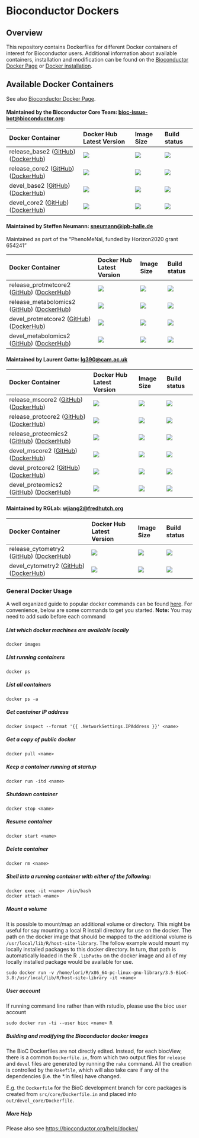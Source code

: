 
# Bioconductor Dockers #

## Overview ##

This repository contains Dockerfiles for different Docker containers of interest
for Bioconductor users.  Additional information about available containers,
installation and modification can be found on the [Bioconductor Docker
Page](http://bioconductor.org/help/docker/) or [Docker
installation](https://docs.docker.com/installation/).


## Available Docker Containers ##

See also [Bioconductor Docker Page](http://bioconductor.org/help/docker/).

#### Maintained by the Bioconductor Core Team: bioc-issue-bot@bioconductor.org:

| Docker Container  | Docker Hub Latest Version  | Image Size | Build status
| :------------------------- | :----------------- | :---------- | :----------
| release_base2 ([GitHub](https://github.com/Bioconductor/bioc_docker/tree/master/out/release_base)) ([DockerHub](https://hub.docker.com/r/bioconductor/release_base2/)) | [![](https://images.microbadger.com/badges/version/bioconductor/release_base2:R3.6.0_Bioc3.9.svg)](https://hub.docker.com/r/bioconductor/release_base2/)  | [![](https://images.microbadger.com/badges/image/bioconductor/release_base2:R3.6.0_Bioc3.9.svg)](https://hub.docker.com/r/bioconductor/release_base2/)| [![](https://img.shields.io/docker/build/bioconductor/release_base2.svg)](https://hub.docker.com/r/bioconductor/release_base2/builds/)
| release_core2 ([GitHub](https://github.com/Bioconductor/bioc_docker/tree/master/out/release_core)) ([DockerHub](https://hub.docker.com/r/bioconductor/release_core2/)) | [![](https://images.microbadger.com/badges/version/bioconductor/release_core2:R3.6.0_Bioc3.9.svg)](https://hub.docker.com/r/bioconductor/release_core2/)  | [![](https://images.microbadger.com/badges/image/bioconductor/release_core2:R3.6.0_Bioc3.9.svg)](https://hub.docker.com/r/bioconductor/release_core2/) | [![](https://img.shields.io/docker/build/bioconductor/release_core2.svg)](https://hub.docker.com/r/bioconductor/release_core2/builds/)
| devel_base2 ([GitHub](https://github.com/Bioconductor/bioc_docker/tree/master/out/devel_base)) ([DockerHub](https://hub.docker.com/r/bioconductor/devel_base2/)) | [![](https://images.microbadger.com/badges/version/bioconductor/devel_base2.svg)](https://hub.docker.com/r/bioconductor/devel_base2/) | [![](https://images.microbadger.com/badges/image/bioconductor/devel_base2.svg)](https://hub.docker.com/r/bioconductor/devel_base2/) | [![](https://img.shields.io/docker/build/bioconductor/devel_base2.svg)](https://hub.docker.com/r/bioconductor/devel_base2/builds/)
| devel_core2 ([GitHub](https://github.com/Bioconductor/bioc_docker/tree/master/out/devel_core)) ([DockerHub](https://hub.docker.com/r/bioconductor/devel_core2/)) | [![](https://images.microbadger.com/badges/version/bioconductor/devel_core2.svg)](https://hub.docker.com/r/bioconductor/devel_core2/)  | [![](https://images.microbadger.com/badges/image/bioconductor/devel_core2.svg)](https://hub.docker.com/r/bioconductor/devel_core2/) | [![](https://img.shields.io/docker/build/bioconductor/devel_core2.svg)](https://hub.docker.com/r/bioconductor/devel_core2/builds/)


#### Maintained by Steffen Neumann: sneumann@ipb-halle.de
Maintained as part of the “PhenoMeNal, funded by Horizon2020 grant 654241”

| Docker Container  | Docker Hub Latest Version  | Image Size | Build status
| :------------------------- | :----------------- | :---------- | :----------
| release_protmetcore2 ([GitHub](https://github.com/Bioconductor/bioc_docker/tree/master/out/release_protmetcore)) ([DockerHub](https://hub.docker.com/r/bioconductor/release_protmetcore2/)) | [![](https://images.microbadger.com/badges/version/bioconductor/release_protmetcore2:R3.6.0_Bioc3.9.svg)](https://hub.docker.com/r/bioconductor/release_protmetcore2/) | [![](https://images.microbadger.com/badges/image/bioconductor/release_protmetcore2:R3.6.0_Bioc3.9.svg)](https://hub.docker.com/r/bioconductor/release_protmetcore2/)  | [![](https://img.shields.io/docker/build/bioconductor/release_protmetcore2.svg)](https://hub.docker.com/r/bioconductor/release_protmetcore2/builds/)
| release_metabolomics2 ([GitHub](https://github.com/Bioconductor/bioc_docker/tree/master/out/release_metabolomics)) ([DockerHub](https://hub.docker.com/r/bioconductor/release_metabolomics2/)) | [![](https://images.microbadger.com/badges/version/bioconductor/release_metabolomics2:R3.6.0_Bioc3.9.svg)](https://hub.docker.com/r/bioconductor/release_metabolomics2/) | [![](https://images.microbadger.com/badges/image/bioconductor/release_metabolomics2:R3.6.0_Bioc3.9.svg)](https://hub.docker.com/r/bioconductor/release_metabolomics2/) | [![](https://img.shields.io/docker/build/bioconductor/release_metabolomics2.svg)](https://hub.docker.com/r/bioconductor/release_metabolomics2/builds/)
| devel_protmetcore2 ([GitHub](https://github.com/Bioconductor/bioc_docker/tree/master/out/devel_protmetcore)) ([DockerHub](https://hub.docker.com/r/bioconductor/devel_protmetcore2/)) | [![](https://images.microbadger.com/badges/version/bioconductor/devel_protmetcore2.svg)](https://hub.docker.com/r/bioconductor/devel_protmetcore2/) | [![](https://images.microbadger.com/badges/image/bioconductor/devel_protmetcore2.svg)](https://hub.docker.com/r/bioconductor/devel_protmetcore2/) | [![](https://img.shields.io/docker/build/bioconductor/devel_protmetcore2.svg)](https://hub.docker.com/r/bioconductor/devel_protmetcore2/builds/)
| devel_metabolomics2 ([GitHub](https://github.com/Bioconductor/bioc_docker/tree/master/out/devel_metabolomics)) ([DockerHub](https://hub.docker.com/r/bioconductor/devel_metabolomics2/)) | [![](https://images.microbadger.com/badges/version/bioconductor/devel_metabolomics2.svg)](https://hub.docker.com/r/bioconductor/devel_metabolomics2/) | [![](https://images.microbadger.com/badges/image/bioconductor/devel_metabolomics2.svg)](https://hub.docker.com/r/bioconductor/devel_metabolomics2/) | [![](https://img.shields.io/docker/build/bioconductor/devel_metabolomics2.svg)](https://hub.docker.com/r/bioconductor/devel_metabolomics2/builds/)


#### Maintained by Laurent Gatto: lg390@cam.ac.uk

| Docker Container  | Docker Hub Latest Version  | Image Size | Build status
| :------------------------- | :----------------- | :---------- | :----------
| release_mscore2 ([GitHub](https://github.com/Bioconductor/bioc_docker/tree/master/out/release_mscore)) ([DockerHub](https://hub.docker.com/r/bioconductor/release_mscore2/)) | [![](https://images.microbadger.com/badges/version/bioconductor/release_mscore2:R3.6.0_Bioc3.9.svg)](https://hub.docker.com/r/bioconductor/release_mscore2/) | [![](https://images.microbadger.com/badges/image/bioconductor/release_mscore2:R3.6.0_Bioc3.9.svg)](https://hub.docker.com/r/bioconductor/release_mscore2/)  | [![](https://img.shields.io/docker/build/bioconductor/release_mscore2.svg)](https://hub.docker.com/r/bioconductor/release_mscore2/builds/)
| release_protcore2 ([GitHub](https://github.com/Bioconductor/bioc_docker/tree/master/out/release_protcore)) ([DockerHub](https://hub.docker.com/r/bioconductor/release_protcore2/)) | [![](https://images.microbadger.com/badges/version/bioconductor/release_protcore2:R3.6.0_Bioc3.9.svg)](https://hub.docker.com/r/bioconductor/release_protcore2/) | [![](https://images.microbadger.com/badges/image/bioconductor/release_protcore2:R3.6.0_Bioc3.9.svg)](https://hub.docker.com/r/bioconductor/release_protcore2/) | [![](https://img.shields.io/docker/build/bioconductor/release_protcore2.svg)](https://hub.docker.com/r/bioconductor/release_protcore2/builds/)
| release_proteomics2 ([GitHub](https://github.com/Bioconductor/bioc_docker/tree/master/out/release_proteomics)) ([DockerHub](https://hub.docker.com/r/bioconductor/release_proteomics2/)) | [![](https://images.microbadger.com/badges/version/bioconductor/release_proteomics2:R3.4.4_Bioc3.6.svg)](https://hub.docker.com/r/bioconductor/release_proteomics2/) | [![](https://images.microbadger.com/badges/image/bioconductor/release_proteomics2:R3.4.4_Bioc3.6.svg)](https://hub.docker.com/r/bioconductor/release_proteomics2/) | [![](https://img.shields.io/docker/build/bioconductor/release_proteomics2.svg)](https://hub.docker.com/r/bioconductor/release_proteomics2/builds/)
| devel_mscore2 ([GitHub](https://github.com/Bioconductor/bioc_docker/tree/master/out/devel_mscore)) ([DockerHub](https://hub.docker.com/r/bioconductor/devel_mscore2/)) | [![](https://images.microbadger.com/badges/version/bioconductor/devel_mscore2.svg)](https://hub.docker.com/r/bioconductor/devel_mscore2/) | [![](https://images.microbadger.com/badges/image/bioconductor/devel_mscore2.svg)](https://hub.docker.com/r/bioconductor/devel_mscore2/) | [![](https://img.shields.io/docker/build/bioconductor/devel_mscore2.svg)](https://hub.docker.com/r/bioconductor/devel_mscore2/builds/)
| devel_protcore2 ([GitHub](https://github.com/Bioconductor/bioc_docker/tree/master/out/devel_protcore)) ([DockerHub](https://hub.docker.com/r/bioconductor/devel_protcore2/)) | [![](https://images.microbadger.com/badges/version/bioconductor/devel_protcore2.svg)](https://hub.docker.com/r/bioconductor/devel_protcore2/) | [![](https://images.microbadger.com/badges/image/bioconductor/devel_protcore2.svg)](https://hub.docker.com/r/bioconductor/devel_protcore2/) | [![](https://img.shields.io/docker/build/bioconductor/devel_protcore2.svg)](https://hub.docker.com/r/bioconductor/devel_protcore2/builds/)
| devel_proteomics2 ([GitHub](https://github.com/Bioconductor/bioc_docker/tree/master/out/devel_proteomics)) ([DockerHub](https://hub.docker.com/r/bioconductor/devel_proteomics2/)) | [![](https://images.microbadger.com/badges/version/bioconductor/devel_proteomics2.svg)](https://hub.docker.com/r/bioconductor/devel_proteomics2/) | [![](https://images.microbadger.com/badges/image/bioconductor/devel_proteomics2.svg)](https://hub.docker.com/r/bioconductor/devel_proteomics2/) | [![](https://img.shields.io/docker/build/bioconductor/devel_proteomics2.svg)](https://hub.docker.com/r/bioconductor/devel_proteomics2/builds/)

#### Maintained by RGLab: wjiang2@fredhutch.org

| Docker Container  | Docker Hub Latest Version  | Image Size | Build status
| :------------------------- | :----------------- | :---------- | :----------
| release_cytometry2 ([GitHub](https://github.com/Bioconductor/bioc_docker/tree/master/out/release_cytometry)) ([DockerHub](https://hub.docker.com/r/bioconductor/release_cytometry2/)) | [![](https://images.microbadger.com/badges/version/bioconductor/release_cytometry2:R3.6.0_Bioc3.9.svg)](https://hub.docker.com/r/bioconductor/release_cytometry2/) | [![](https://images.microbadger.com/badges/image/bioconductor/release_cytometry2:R3.6.0_Bioc3.9.svg)](https://hub.docker.com/r/bioconductor/release_cytometry2/) | [![](https://img.shields.io/docker/cloud/build/bioconductor/release_cytometry2.svg)](https://hub.docker.com/r/bioconductor/release_cytometry2/builds/)
| devel_cytometry2 ([GitHub](https://github.com/Bioconductor/bioc_docker/tree/master/out/devel_cytometry)) ([DockerHub](https://hub.docker.com/r/bioconductor/devel_cytometry2/)) | [![](https://images.microbadger.com/badges/version/bioconductor/devel_cytometry2.svg)](https://hub.docker.com/r/bioconductor/devel_cytometry2/) | [![](https://images.microbadger.com/badges/image/bioconductor/devel_cytometry2.svg)](https://hub.docker.com/r/bioconductor/devel_cytometry2/) | [![](https://img.shields.io/docker/cloud/build/bioconductor/devel_cytometry2.svg)](https://hub.docker.com/r/bioconductor/devel_cytometry2/builds/)

### General Docker Usage

A well organized guide to popular docker commands can be found
[here](https://github.com/wsargent/docker-cheat-sheet). For convenience, below
are some commands to get you started.
**Note:** You may need to add sudo before each command

##### List which docker machines are available locally
    docker images
##### List running containers
    docker ps
##### List all containers
    docker ps -a
##### Get container IP address
    docker inspect --format '{{ .NetworkSettings.IPAddress }}' <name>
##### Get a copy of public docker
    docker pull <name>
##### Keep a container running at startup
    docker run -itd <name>
##### Shutdown container
    docker stop <name>
##### Resume container
    docker start <name>

##### Delete container
    docker rm <name>
##### Shell into a running container with either of the following:
    docker exec -it <name> /bin/bash
    docker attach <name>

##### Mount a volume

It is possible to mount/map an additional volume or directory. This might be
useful for say mounting a local R install directory for use on the docker. The
path on the docker image that should be mapped to the additional volume is
`/usr/local/lib/R/host-site-library`.  The follow example would mount my locally
installed packages to this docker directory. In turn, that path is automatically
loaded in the R `.libPaths` on the docker image and all of my locally installed
package would be available for use.

    sudo docker run -v /home/lori/R/x86_64-pc-linux-gnu-library/3.5-BioC-3.8:/usr/local/lib/R/host-site-library -it <name>  

##### User account

If running command line rather than with rstudio, please use the bioc user
account

    sudo docker run -ti --user bioc <name> R

##### Building and modifying the Bioconductor docker images

The BioC Dockerfiles are not directly edited. Instead,
for each biocView, there is a common `Dockerfile.in`,
from which two output files for `release` and `devel` files are generated by running
the `rake` command. All the creation is controlled by the `Rakefile`,
which will also take care if any of the dependencies (i.e. the *.in files) have changed.

E.g. the `Dockerfile` for the BioC development branch for core packages
is created from `src/core/Dockerfile.in` and placed into
`out/devel_core/Dockerfile`.


##### More Help

Please also see https://bioconductor.org/help/docker/
